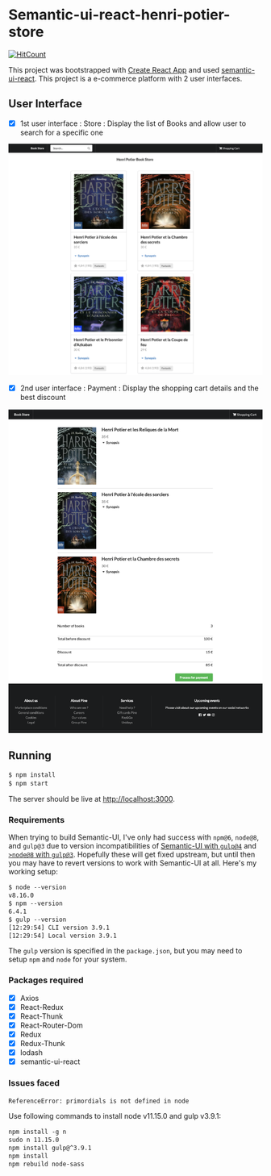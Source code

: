 # Semantic-ui-react-henri-potier-store
[![HitCount](http://hits.dwyl.com/JananyMano/book-store.svg)](http://hits.dwyl.com/JananyMano/book-store)

This project was bootstrapped with [Create React App](https://github.com/facebookincubator/create-react-app) and used [semantic-ui-react](https://react.semantic-ui.com/). This project is a e-commerce platform with 2 user interfaces.

## User Interface

- [x] 1st user interface : Store : Display the list of Books and allow user to search for a specific one

![Screenshot](Store.png)
- [x] 2nd user interface : Payment : Display the shopping cart details and the best discount

![Screenshot](Payment.png)


## Running

```bash
$ npm install
$ npm start
```

The server should be live at <http://localhost:3000>.

### Requirements
When trying to build Semantic-UI,  I've only had success with `npm@6`,
`node@8`, and `gulp@3` due to version incompatibilities of [Semantic-UI with
`gulp@4`](https://github.com/Semantic-Org/Semantic-UI/issues/6705) and [`>node@8` with `gulp@3`](https://github.com/nodejs/node/issues/19786).
Hopefully these will get fixed upstream, but until then you may have to revert
versions to work with Semantic-UI at all. Here's my working setup:

```
$ node --version
v8.16.0
$ npm --version
6.4.1
$ gulp --version
[12:29:54] CLI version 3.9.1
[12:29:54] Local version 3.9.1
```

The `gulp` version is specified in the `package.json`, but you may need to
setup `npm` and `node` for your system.

### Packages required
- [x] Axios
- [x] React-Redux
- [x] React-Thunk
- [x] React-Router-Dom
- [x] Redux
- [x] Redux-Thunk
- [x] lodash
- [x] semantic-ui-react

### Issues faced

```
ReferenceError: primordials is not defined in node
```

Use following commands to install node v11.15.0 and gulp v3.9.1:
```
npm install -g n
sudo n 11.15.0
npm install gulp@^3.9.1
npm install 
npm rebuild node-sass
```



